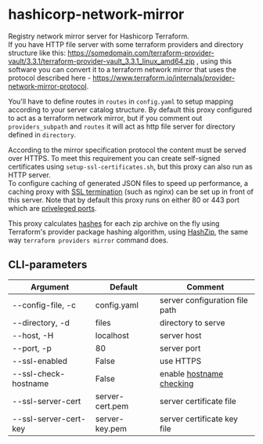 hashicorp-network-mirror
=========
Registry network mirror server for Hashicorp Terraform.\
If you have HTTP file server with some terraform providers and directory structure like this: https://somedomain.com/terraform-provider-vault/3.3.1/terraform-provider-vault_3.3.1_linux_amd64.zip
, using this software you can convert it to a terraform network mirror that uses the protocol described here - https://www.terraform.io/internals/provider-network-mirror-protocol.

You'll have to define routes in `routes` in `config.yaml` to setup mapping according to your server catalog structure.
By default this proxy configured to act as a terraform network mirror, but if you comment out `providers_subpath` and `routes` it will act as http file server for directory defined in `directory`.

According to the mirror specification protocol the content must be served over HTTPS. To meet this requirement you can create self-signed certificates using `setup-ssl-certificates.sh`, but this proxy can also run as HTTP server.\
To configure caching of generated JSON files to speed up performance, a caching proxy with [SSL termination](https://www.f5.com/services/resources/glossary/ssl-termination) (such as nginx) can be set up in front of this server.
Note that by default this proxy runs on either 80 or 443 port which are [priveleged ports](https://www.w3.org/Daemon/User/Installation/PrivilegedPorts.html).

This proxy calculates [hashes](https://www.terraform.io/internals/provider-network-mirror-protocol#hashes) for each zip archive on the fly using Terraform's provider package hashing algorithm, using [HashZip](https://pkg.go.dev/golang.org/x/mod/sumdb/dirhash#HashZip), the same way `terraform providers mirror` command does.

CLI-parameters
----------------
| Argument | Default | Comment |
| ------ | ------- | ------- |
| --config-file, -c | config.yaml | server configuration file path |
| --directory, -d | files | directory to serve |
| --host, -H | localhost | server host |
| --port, -p | 80 | server port |
| --ssl-enabled | False | use HTTPS |
| --ssl-check-hostname | False | enable [hostname checking](https://docs.python.org/3/library/ssl.html#ssl.SSLContext.check_hostname) |    
| --ssl-server-cert | server-cert.pem | server certificate file |
| --ssl-server-cert-key | server-key.pem | server certificate key file |
